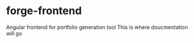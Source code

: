 # forge-frontend
Angular frontend for portfolio generation tool
This is where doucmentation will go
